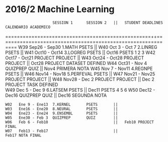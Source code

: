 # 2016/2 Machine Learning

                         SESSION 1      SESSION 2   ||   STUDENT DEADLINES                  CALENDARIO ACADEMICO
  ==================================================++============================================================
    W39   Sep26 - Sep30  1.MATH         PSETS       ||
    W40   Oct 3 - Oct 7  2.LINREG       PSETS       ||
    W41   Oct10 - Oct14  3.LOGREG       PSETS       ||   Oct16 PSETS 1 2 3
    W42   Oct17 - Oct21  PROJECT        PROJECT     ||
    W43   Oct24 - Oct28  PROJECT        PROJECT     ||   Oct28 PROJECT DATASET DEFINED
    W44   Oct31 - Nov 4  QUIZPREP       QUIZ        ||                                      Nov4  PRIMERA NOTA
    W45   Nov 7 - Nov11  4.REGNPE       PSETS       ||
    W46   Nov14 - Nov18  5.PERFEVAL     PSETS       ||
    W47   Nov21 - Nov25  PROJECT        PROJECT     ||
    W48   Nov28 - Dec 2  PROJECT        PROJECT     ||   Dec 2 PROJECT TASK DEFINED  
    W49   Dec 5 - Dec 9  6.LATSEM       PSETS       ||   Dec11 PSETS 4 5 6
    W50   Dec12 - Dec16  QUIZPREP       QUIZ        ||                                      Dec16 SEGUNDA NOTA
    
    W02   Ene 9 - Ene13  7.KERNEL       PSETS       ||
    W03   Ene16 - Ene20  8.NEURAL       PSETS       ||
    W04   Ene23 - Ene24  9.ENSEMBL      PSETS       ||
    W05   Ene30 - Feb 3  QUIZPREP       QUIZ        ||
    W06   Feb 6 - Feb10                             ||   Feb10 PROJECT FINAL
    W07   Feb13 - Feb17                             ||                                      Feb17 NOTA FINAL
